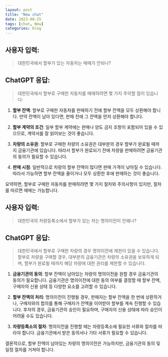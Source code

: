 ```yaml
---
layout: post
title: "New chat"
date: 2023-08-25
tags: [chat, New]
categories: blog
---
```


## 사용자 입력:
> 대한민국에서 할부가 있는 자동차는 매매가 안되나?

## ChatGPT 응답:
> 대한민국에서 할부로 구매한 자동차를 매매하려면 몇 가지 주의할 점이 있습니다:

1. **할부 잔액**: 할부로 구매한 자동차를 판매하기 전에 할부 잔액을 모두 상환해야 합니다. 만약 잔액이 남아 있다면, 판매 전에 그 잔액을 먼저 상환해야 합니다. 

2. **할부 계약의 조건**: 일부 할부 계약에는 판매나 양도 금지 조항이 포함되어 있을 수 있으므로, 계약서를 잘 읽어보는 것이 좋습니다.

3. **차량의 소유권**: 할부로 구매한 차량의 소유권은 대부분의 경우 할부가 완료될 때까지 금융기관에 있습니다. 따라서 할부가 완료되기 전에 차량을 판매하려면 금융기관의 동의가 필요할 수 있습니다.

4. **판매 시점**: 일반적으로 차량의 할부 잔액이 많다면 판매 가격이 낮아질 수 있습니다. 따라서 가능하면 할부 잔액을 줄이거나 모두 상환한 후에 판매하는 것이 좋습니다.

요약하면, 할부로 구매한 자동차를 판매하려면 몇 가지 절차와 주의사항이 있지만, 절차를 따르면 매매는 가능합니다.

## 사용자 입력:
> 대한민국의 차량등록소에서 할부가 있는 차는 명의이전이 안돼나?

## ChatGPT 응답:
> 대한민국에서 할부로 구매한 차량의 경우 명의이전에 제한이 있을 수 있습니다. 할부로 차량을 구매할 경우, 대부분의 금융기관은 차량의 소유권을 보유하게 되며, 할부가 완료될 때까지 해당 차량에 대한 권리를 제한할 수 있습니다.

1. **금융기관의 동의**: 할부 잔액이 남아있는 차량의 명의이전을 원할 경우 금융기관의 동의가 필요합니다. 금융기관은 명의이전에 대한 동의 여부를 결정할 때 할부 잔액, 구매자의 신용 상태 등 다양한 요소를 고려할 수 있습니다.

2. **할부 잔액의 처리**: 명의이전이 진행될 경우, 판매자는 할부 잔액을 한 번에 상환하거나, 구매자와의 합의를 통해 구매자가 잔액을 이어받아 할부를 계속 진행할 수 있습니다. 후자의 경우, 금융기관의 승인이 필요하며, 구매자의 신용 상태에 따라 승인이 어려울 수도 있습니다.

3. **차량등록소의 절차**: 명의이전을 진행할 때는 차량등록소에 필요한 서류와 절차를 따라야 합니다. 금융기관에서 받은 동의서나 기타 서류가 필요할 수 있습니다.

결론적으로, 할부 잔액이 남아있는 차량의 명의이전은 가능하지만, 금융기관의 동의 및 일정 절차를 거쳐야 합니다.

